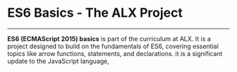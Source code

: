 # ES6 Basics - The ALX Project
--------------
__ES6 (ECMAScript 2015) basics__ is part of the curriculum at ALX. 
It is a project designed to build on the fundamentals of ES6, 
covering essential topics like arrow functions, statements, and declarations.
it is a significant update to the JavaScript language,  
